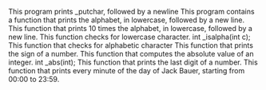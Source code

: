 This program prints _putchar, followed by a newline
This program contains a function that prints the alphabet, in lowercase, followed by a new line.
This function that prints 10 times the alphabet, in lowercase, followed by a new line.
This function checks for lowercase character.
int _isalpha(int c);
This function that checks for alphabetic character
This function that prints the sign of a number.
This function that computes the absolute value of an integer.
int _abs(int);
This function that prints the last digit of a number.
This function that prints every minute of the day of Jack Bauer, starting from 00:00 to 23:59.
